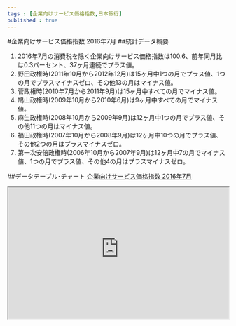 ```yaml
--- 
tags : [企業向けサービス価格指数,日本銀行] 
published : true
---
```

#企業向けサービス価格指数 2016年7月
##統計データ概要
1. 2016年7月の消費税を除く企業向けサービス価格指数は100.6、前年同月比は0.3パーセント、37ヶ月連続でプラス値。
1. 野田政権時(2011年10月から2012年12月)は15ヶ月中1つの月でプラス値、1つの月でプラスマイナスゼロ、その他13の月はマイナス値。
1. 菅政権時(2010年7月から2011年9月)は15ヶ月中すべての月でマイナス値。
1. 鳩山政権時(2009年10月から2010年6月)は9ヶ月中すべての月でマイナス値。
1. 麻生政権時(2008年10月から2009年9月)は12ヶ月中1つの月でプラス値、その他11つの月はマイナス値。
1. 福田政権時(2007年10月から2008年9月)は12ヶ月中10つの月でプラス値、その他2つの月はプラスマイナスゼロ。
1. 第一次安倍政権時(2006年10月から2007年9月)は12ヶ月中7の月でマイナス値、1つの月でプラス値、その他4の月はプラスマイナスゼロ。


##データテーブル･チャート
[企業向けサービス価格指数 2016年7月](
http://knowledgevault.saecanet.com/charts/am-consulting.co.jp-2016-08-25-11-23-48.html
)

<iframe src="
http://knowledgevault.saecanet.com/charts/am-consulting.co.jp-2016-08-25-11-23-48.html
" width="100%" height="300px"></iframe>
